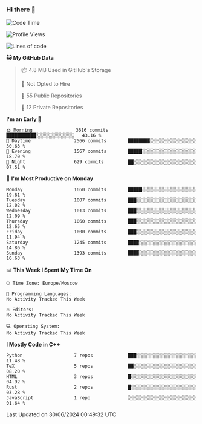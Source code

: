 ### Hi there 👋

<!--
**SemenMartynov/SemenMartynov** is a ✨ _special_ ✨ repository because its `README.md` (this file) appears on your GitHub profile.

Here are some ideas to get you started:

- 🔭 I’m currently working on ...
- 🌱 I’m currently learning ...
- 👯 I’m looking to collaborate on ...
- 🤔 I’m looking for help with ...
- 💬 Ask me about ...
- 📫 How to reach me: ...
- 😄 Pronouns: ...
- ⚡ Fun fact: ...
-->

<!--START_SECTION:waka-->
![Code Time](http://img.shields.io/badge/Code%20Time-0%20secs-blue)

![Profile Views](http://img.shields.io/badge/Profile%20Views-0-blue)

![Lines of code](https://img.shields.io/badge/From%20Hello%20World%20I%27ve%20Written-6.8%20million%20lines%20of%20code-blue)

**🐱 My GitHub Data** 

> 📦 4.8 MB Used in GitHub's Storage 
 > 
> 🚫 Not Opted to Hire
 > 
> 📜 55 Public Repositories 
 > 
> 🔑 12 Private Repositories 
 > 
**I'm an Early 🐤** 

```text
🌞 Morning                3616 commits        ███████████░░░░░░░░░░░░░░   43.16 % 
🌆 Daytime                2566 commits        ████████░░░░░░░░░░░░░░░░░   30.63 % 
🌃 Evening                1567 commits        █████░░░░░░░░░░░░░░░░░░░░   18.70 % 
🌙 Night                  629 commits         ██░░░░░░░░░░░░░░░░░░░░░░░   07.51 % 
```
📅 **I'm Most Productive on Monday** 

```text
Monday                   1660 commits        █████░░░░░░░░░░░░░░░░░░░░   19.81 % 
Tuesday                  1007 commits        ███░░░░░░░░░░░░░░░░░░░░░░   12.02 % 
Wednesday                1013 commits        ███░░░░░░░░░░░░░░░░░░░░░░   12.09 % 
Thursday                 1060 commits        ███░░░░░░░░░░░░░░░░░░░░░░   12.65 % 
Friday                   1000 commits        ███░░░░░░░░░░░░░░░░░░░░░░   11.94 % 
Saturday                 1245 commits        ████░░░░░░░░░░░░░░░░░░░░░   14.86 % 
Sunday                   1393 commits        ████░░░░░░░░░░░░░░░░░░░░░   16.63 % 
```


📊 **This Week I Spent My Time On** 

```text
🕑︎ Time Zone: Europe/Moscow

💬 Programming Languages: 
No Activity Tracked This Week

🔥 Editors: 
No Activity Tracked This Week

💻 Operating System: 
No Activity Tracked This Week
```

**I Mostly Code in C++** 

```text
Python                   7 repos             ███░░░░░░░░░░░░░░░░░░░░░░   11.48 % 
TeX                      5 repos             ██░░░░░░░░░░░░░░░░░░░░░░░   08.20 % 
HTML                     3 repos             █░░░░░░░░░░░░░░░░░░░░░░░░   04.92 % 
Rust                     2 repos             █░░░░░░░░░░░░░░░░░░░░░░░░   03.28 % 
JavaScript               1 repo              ░░░░░░░░░░░░░░░░░░░░░░░░░   01.64 % 
```




 Last Updated on 30/06/2024 00:49:32 UTC
<!--END_SECTION:waka-->